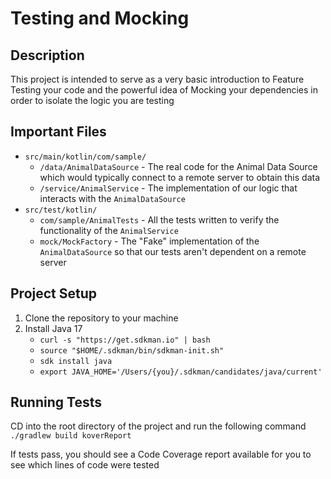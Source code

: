 # Testing and Mocking

## Description

This project is intended to serve as a very basic introduction to Feature Testing your code and the powerful idea of Mocking your dependencies in order to isolate the logic you are testing

## Important Files

- `src/main/kotlin/com/sample/`
  - `/data/AnimalDataSource` - The real code for the Animal Data Source which would typically connect to a remote server to obtain this data
  - `/service/AnimalService` - The implementation of our logic that interacts with the `AnimalDataSource`
- `src/test/kotlin/`
  - `com/sample/AnimalTests` - All the tests written to verify the functionality of the `AnimalService`
  - `mock/MockFactory` - The "Fake" implementation of the `AnimalDataSource` so that our tests aren't dependent on a remote server

## Project Setup

1. Clone the repository to your machine
2. Install Java 17
   - `curl -s "https://get.sdkman.io" | bash`
   - `source "$HOME/.sdkman/bin/sdkman-init.sh"`
   - `sdk install java`
   - `export JAVA_HOME='/Users/{you}/.sdkman/candidates/java/current'`

## Running Tests

CD into the root directory of the project and run the following command
`./gradlew build koverReport`

If tests pass, you should see a Code Coverage report available for you to see which lines of code were tested
